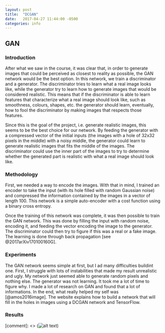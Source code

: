 ```yaml
---
layout: post
title:  "DCGAN"
date:   2017-04-27 11:44:00 -0500
categories: info
---
```


## GAN
### Introduction
After what we saw in the course, it was clear that, in order to generate images that could be perceived as closest to reality as possible, the GAN network would be the best option. In this network, we train a discriminator and a generator. The discriminator tries to learn what a real image looks like, while the generator try to learn how to generate images that would be considered realistic. This means that if the discriminator is able to learn features that characterize what a real image should look like, such as smoothness, colours, shapes, etc. the generator should learn, eventually, how to fool the discriminator by making images that respects those features.

Since this is the goal of the project, i.e. generate realistic images, this seems to be the best choice for our network. By feeding the generator with a compressed vector of the initial inputs (the images with a hole of 32x32 pixels in the middle) with a noisy middle, the generator could learn to generate realistic images that fits the middle of the images. The discriminator could use the inner part of the images to try to determine whether the generated part is realistic with what a real image should look like.

### Methodology
First, we needed a way to encode the images. With that in mind, I trained an encoder to take the input (with its hole filled with random Gaussian noise) and compressed the information contained by the images in a vector of length 100. This network is a simple auto-encoder with a cost function using a binary cross entropy.

Once the training of this network was complete, it was then possible to train the GAN network. This was done by filling the input with random noise, encoding it, and feeding the vector encoding the image to the generator. The discriminator could then try to figure if this was a real or a fake image. The learning is done through back propagation [see @2017arXiv170100160G].

### Experiments
The GAN network seems simple at first, but I ad many difficulties buildint one. First, I struggle with lots of instabilities that made my result unrealistic and ugly. My network just seemed able to generate random pixels and nothing else. The generator was not learning. It took me a lot of time to figure why. I made a lot of research on GAN and found that a lot of informations. In the end, what really helped my self was [@amos2016image]. The website explains how to build a network that will fill in the holes in images using a DCGAN network and TensorFlow.

### Results

[comment]: <> (![alt text](https://github.com/GabrielBernard/Conditional_Image_Generation/tree/master/docs/images/fig_blurry_patterned.png "Figure 1: Blurry, gray and repeated pattern in predicted images."))
